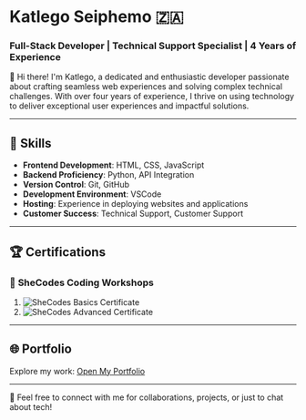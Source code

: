 # Katlego Seiphemo 🇿🇦  
### Full-Stack Developer | Technical Support Specialist | 4 Years of Experience  

👋 Hi there! I'm Katlego, a dedicated and enthusiastic developer passionate about crafting seamless web experiences and solving complex technical challenges. With over four years of experience, I thrive on using technology to deliver exceptional user experiences and impactful solutions.

---

## 🔧 **Skills**  
- **Frontend Development**: HTML, CSS, JavaScript  
- **Backend Proficiency**: Python, API Integration  
- **Version Control**: Git, GitHub  
- **Development Environment**: VSCode  
- **Hosting**: Experience in deploying websites and applications  
- **Customer Success**: Technical Support, Customer Support  

---

## 🏆 **Certifications**  
### 📜 **SheCodes Coding Workshops**  
1. ![SheCodes Basics Certificate](https://s3.amazonaws.com/shecodesio-production/students/certificates/000/225/873/original/225873.png?1731967397)  
2. ![SheCodes Advanced Certificate](https://s3.amazonaws.com/shecodesio-production/students/certificates/000/213/027/original/213027.png?1729619619)  

---

## 🌐 **Portfolio**  
Explore my work: [Open My Portfolio](https://example.com)  

---

📩 Feel free to connect with me for collaborations, projects, or just to chat about tech!  

